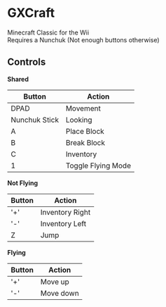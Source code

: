GXCraft
=======

Minecraft Classic for the Wii  
Requires a Nunchuk (Not enough buttons otherwise)

Controls
--------

**Shared**

Button | Action
--- | ---
DPAD | Movement
Nunchuk Stick | Looking
A | Place Block
B | Break Block
C | Inventory
1 | Toggle Flying Mode


**Not Flying**

Button | Action
--- | ---
'+' | Inventory Right
'-' | Inventory Left
Z | Jump

**Flying**

Button | Action
--- | ---
'+' | Move up
'-' | Move down
